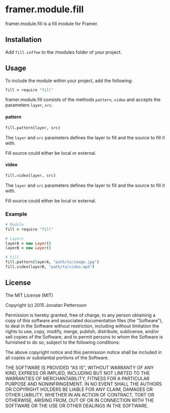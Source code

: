 # framer.module.fill
framer.module.fill is a fill module for Framer.

## Installation
Add ```fill.coffee``` to the /modules folder of your project.

## Usage
To include the module within your project, add the following:

``` coffeescript
fill = require "fill"
```

framer.module.fill consists of the methods ```pattern```, ```video``` and accepts the parameters ```layer```, ```src```.

#### pattern
``` coffeescript
fill.pattern(layer, src)
```
The ```layer``` and ```src``` parameters defines the layer to fill and the source to fill it with.

Fill source could either be local or external.

#### video
``` coffeescript
fill.video(layer, src)
```
The ```layer``` and ```src``` parameters defines the layer to fill and the source to fill it with.

Fill source could either be local or external.

### Example
``` coffeescript
# Module
fill = require "fill"

# Layers
layerA = new Layer()
layerB = new Layer()

# Fill
fill.pattern(layerA, "path/to/image.jpg")
fill.video(layerB, "path/to/video.mp4")
```

## License
The MIT License (MIT)

Copyright (c) 2015 Jonatan Pettersson

Permission is hereby granted, free of charge, to any person obtaining a copy
of this software and associated documentation files (the "Software"), to deal
in the Software without restriction, including without limitation the rights
to use, copy, modify, merge, publish, distribute, sublicense, and/or sell
copies of the Software, and to permit persons to whom the Software is
furnished to do so, subject to the following conditions:

The above copyright notice and this permission notice shall be included in all
copies or substantial portions of the Software.

THE SOFTWARE IS PROVIDED "AS IS", WITHOUT WARRANTY OF ANY KIND, EXPRESS OR
IMPLIED, INCLUDING BUT NOT LIMITED TO THE WARRANTIES OF MERCHANTABILITY,
FITNESS FOR A PARTICULAR PURPOSE AND NONINFRINGEMENT. IN NO EVENT SHALL THE
AUTHORS OR COPYRIGHT HOLDERS BE LIABLE FOR ANY CLAIM, DAMAGES OR OTHER
LIABILITY, WHETHER IN AN ACTION OF CONTRACT, TORT OR OTHERWISE, ARISING FROM,
OUT OF OR IN CONNECTION WITH THE SOFTWARE OR THE USE OR OTHER DEALINGS IN THE
SOFTWARE.
